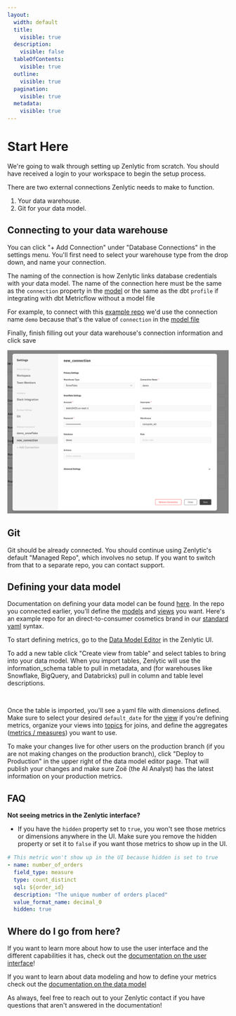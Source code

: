 ```yaml
---
layout:
  width: default
  title:
    visible: true
  description:
    visible: false
  tableOfContents:
    visible: true
  outline:
    visible: true
  pagination:
    visible: true
  metadata:
    visible: true
---
```


# Start Here

We're going to walk through setting up Zenlytic from scratch. You should have received a login to your workspace to begin the setup process.

There are two external connections Zenlytic needs to make to function.

1. Your data warehouse.
2. Git for your data model.

## Connecting to your data warehouse

You can click "+ Add Connection" under "Database Connections" in the settings menu. You'll first need to select your warehouse type from the drop down, and name your connection.

The naming of the connection is how Zenlytic links database credentials with your data model. The name of the connection here must be the same as the `connection` property in the [model](../data-modeling/model.md) or the same as the dbt `profile` if integrating with dbt Metricflow without a model file

For example, to connect with this [example repo](https://github.com/Zenlytic/demo-data-model) we'd use the connection name `demo` because that's the value of `connection` in the [model file](https://github.com/Zenlytic/demo-data-model/blob/master/models/pure_organics_model.yml)

Finally, finish filling out your data warehouse's connection information and click save

![Finish Connection](../assets/3_zenlytic_ui/finish-connection.png)

## Git

Git should be already connected. You should continue using Zenlytic's default "Managed Repo", which involves no setup. If you want to switch from that to a separate repo, you can contact support.

## Defining your data model

Documentation on defining your data model can be found [here](../data-modeling/data_modeling.md). In the repo you connected earlier, you'll define the [models](../data-modeling/model.md) and [views](../5_data_modeling/5_view.md) you want. Here's an example repo for an direct-to-consumer cosmetics brand in our [standard yaml](https://github.com/Zenlytic/demo-data-model) syntax.

To start defining metrics, go to the [Data Model Editor](https://app.zenlytic.com/data-model-editor) in the Zenlytic UI.

To add a new table click "Create view from table" and select tables to bring into your data model. When you import tables, Zenlytic will use the information\_schema table to pull in metadata, and (for warehouses like Snowflake, BigQuery, and Databricks) pull in column and table level descriptions.

<div align="center"><img src="../.gitbook/assets/Screenshot 2025-07-27 at 10.11.16 AM.png" alt=""></div>

Once the table is imported, you'll see a yaml file with dimensions defined. Make sure to select your desired `default_date` for the [view](../data-modeling/view.md) if you're defining metrics, organize your views into [topics](../data-modeling/topic.md) for joins, and define the aggregates ([metrics / measures](../data-modeling/measure.md)) you want to use.

To make your changes live for other users on the production branch (if you are not making changes on the production branch), click "Deploy to Production" in the upper right of the data model editor page. That will publish your changes and make sure Zoë (the AI Analyst) has the latest information on your production metrics.

## FAQ

**Not seeing metrics in the Zenlytic interface?**

* If you have the `hidden` property set to `true`, you won't see those metrics or dimensions anywhere in the UI. Make sure you remove the hidden property or set it to `false` if you want those metrics to show up in the UI.

```yaml
# This metric won't show up in the UI because hidden is set to true
- name: number_of_orders
  field_type: measure
  type: count_distinct
  sql: ${order_id}
  description: "The unique number of orders placed"
  value_format_name: decimal_0
  hidden: true
```

## Where do I go from here?

If you want to learn more about how to use the user interface and the different capabilities it has, check out the [documentation on the user interface](../zenlytic-ui/using_zenlytic.md)!

If you want to learn about data modeling and how to define your metrics check out the [documentation on the data model](../data-modeling/data_modeling.md)

As always, feel free to reach out to your Zenlytic contact if you have questions that aren't answered in the documentation!
